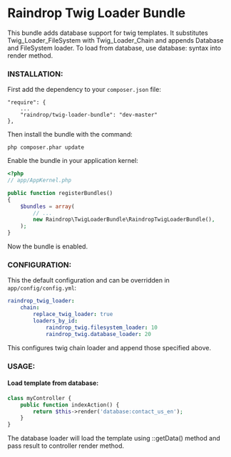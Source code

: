 # Raindrop Twig Loader Bundle

This bundle adds database support for twig templates. It substitutes Twig_Loader_FileSystem with Twig_Loader_Chain and appends Database and FileSystem loader.
To load from database, use database:<name> syntax into render method.


### **INSTALLATION**:

First add the dependency to your `composer.json` file:

    "require": {
        ...
        "raindrop/twig-loader-bundle": "dev-master"
    },

Then install the bundle with the command:

    php composer.phar update

Enable the bundle in your application kernel:

``` php
<?php
// app/AppKernel.php

public function registerBundles()
{
    $bundles = array(
        // ...
        new Raindrop\TwigLoaderBundle\RaindropTwigLoaderBundle(),
    );
}
```

Now the bundle is enabled.

### **CONFIGURATION**:

This the default configuration and can be overridden in `app/config/config.yml`:

``` yaml
raindrop_twig_loader:
    chain:
        replace_twig_loader: true
        loaders_by_id:
            raindrop_twig.filesystem_loader: 10
            raindrop_twig.database_loader: 20
```

This configures twig chain loader and append those specified above.

### **USAGE**:

#### Load template from database:

``` php
class myController {
	public function indexAction() {
		return $this->render('database:contact_us_en');
	}
}
```

The database loader will load the template using <entity>::getData() method and pass result to controller render method.
